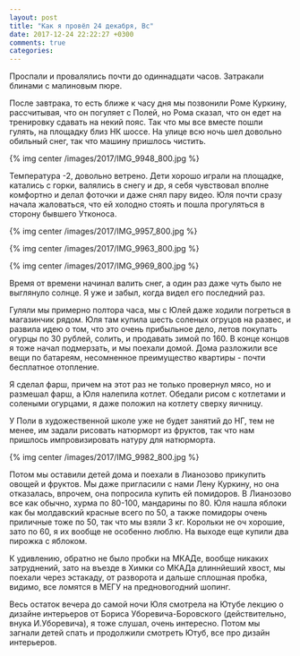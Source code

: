 ```yaml
---
layout: post
title: "Как я провёл 24 декабря, Вс"
date: 2017-12-24 22:22:27 +0300
comments: true
categories: 
---
```

Проспали и провалялись почти до одиннадцати часов. Затракали блинами с малиновым пюре. 

После завтрака, то есть ближе к часу дня мы позвонили Роме Куркину, рассчитывая, что он погуляет с Полей, но Рома сказал, что он едет на тренировку сдавать на некий пояс. Так что мы все вместе пошли гулять, на площадку близ НК шоссе. На улице всю ночь шел довольно обильный снег, так что машину пришлось чистить. 

{% img center /images/2017/IMG_9948_800.jpg %}

Температура -2, довольно ветрено. Дети хорошо играли на площадке, катались с горки, валялись в снегу и др, я себя чувствовал вполне комфортно и делал фоточки и даже снял пару видео. Юля почти сразу начала жаловаться, что ей холодно стоять и пошла прогуляться в сторону бывшего Утконоса.

{% img center /images/2017/IMG_9957_800.jpg %}

{% img center /images/2017/IMG_9963_800.jpg %}

{% img center /images/2017/IMG_9969_800.jpg %}

Время от времени начинал валить снег, а один раз даже чуть было не выглянуло солнце. Я уже и забыл, когда видел его последний раз.

Гуляли мы примерно полтора часа, мы с Юлей даже ходили погреться в магазинчик рядом. Юля там купила шесть соленых огруцов на развес, и развила идею о том, что это очень прибыльное дело, летов покупать огурцы по 30 рублей, солить, и продавать зимой по 160. В конце концов я тоже начал подмерзать, и мы поехали домой. Дома разложили все вещи по батареям, несомненное преимущество квартиры - почти бесплатное отопление. 

Я сделал фарш, причем на этот раз не только провернул мясо, но и размешал фарш, а Юля налепила котлет. Обедали рисом с котлетами и солеными огурцами, я даже положил на котлету сверху яичницу.

У Поли в художественной школе уже не будет занятий до НГ, тем не менее, им задали рисовать натюрморт из фруктов, так что нам пришлось импровизировать натуру для натюрморта.

{% img center /images/2017/IMG_9982_800.jpg %}

Потом мы оставили детей дома и поехали в Лианозово прикупить овощей и фруктов. Мы даже пригласили с нами Лену Куркину, но она отказалась, впрочем, она попросила купить ей помидоров. В Лианозово все как обычно, хурма по 80-100, мандарины по 80. Юля нашла яблоки как бы молдавский красные всего по 50, а также помидоры очень приличные тоже по 50, так что мы взяли 3 кг. Корольки не оч хорошие, зато по 60, я их вообще не особенно люблю. На выходе еще купили два пирожка с яблоком.

К удивлению, обратно не было пробки на МКАДе, вообще никаких затруднений, зато на въезде в Химки со МКАДа длиннйеший хвост, мы поехали через эстакаду, от разворота и дальше сплошная пробка, видимо, все ломятся в МЕГУ на предновогодний шопинг.

Весь остаток вечера до самой ночи Юля смотрела на Ютубе лекцию о дизайне интерьеров от Бориса Уборевича-Боровского (действительно, внука И.Уборевича), я тоже слушал, очень интересно. Потом мы загнали детей спать и продолжили смотреть Ютуб, все про дизайн интерьеров.